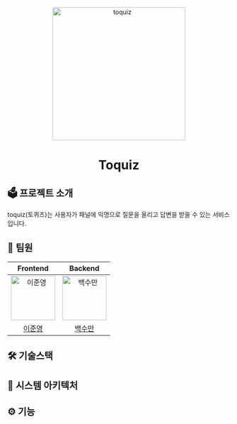 
<div style="text-align: center">
<img src="https://user-images.githubusercontent.com/72093196/235161403-da40733a-2f9f-4acf-932e-28cab2d316da.png" width=300 alt="toquiz">

# Toquiz
</div>

## 🗳 프로젝트 소개
toquiz(토퀴즈)는 사용자가 패널에 익명으로 질문을 올리고 답변을 받을 수 있는 서비스입니다.

## 👫 팀원

|                                                               Frontend                                                                |                                                                Backend                                                                 |
|:-------------------------------------------------------------------------------------------------------------------------------------:|:--------------------------------------------------------------------------------------------------------------------------------------:|
| <img src="https://user-images.githubusercontent.com/72093196/235164625-9c419f41-b87c-4a25-9223-c88753dbee49.jpg" width=100 alt="이준영"> | <img src="https://user-images.githubusercontent.com/72093196/235164058-74742c98-a7de-4ccf-a140-2702733ab53d.jpeg" width=100 alt="백수만">| 
|[이준영]("https://github.com/leegwae")|[백수만]("https://github.com/soomanbaek")|

## 🛠️ 기술스택

## 🕋 시스템 아키텍처

## ⚙️ 기능